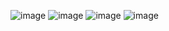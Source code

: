 ![image](https://github.com/user-attachments/assets/c32d6a36-c95b-4667-84e6-ef52e8d9e178)
![image](https://github.com/user-attachments/assets/ed6aea97-58c3-494f-a14f-8bde8316bb4d)
![image](https://github.com/user-attachments/assets/61db4244-cddb-485f-a42c-5009c735868c)
![image](https://github.com/user-attachments/assets/4d065a84-bb5d-41f9-84ab-d3e379445db1)
